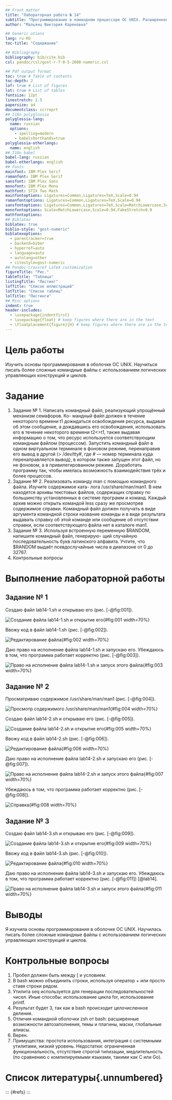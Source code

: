 ```yaml
---
## Front matter
title: "Лабораторная работа № 14"
subtitle: "Программирование в командном процессоре ОС UNIX. Расширенное программирование"
author: "Мальянц Виктория Кареновна"

## Generic otions
lang: ru-RU
toc-title: "Содержание"

## Bibliography
bibliography: bib/cite.bib
csl: pandoc/csl/gost-r-7-0-5-2008-numeric.csl

## Pdf output format
toc: true # Table of contents
toc-depth: 2
lof: true # List of figures
lot: true # List of tables
fontsize: 12pt
linestretch: 1.5
papersize: a4
documentclass: scrreprt
## I18n polyglossia
polyglossia-lang:
  name: russian
  options:
	- spelling=modern
	- babelshorthands=true
polyglossia-otherlangs:
  name: english
## I18n babel
babel-lang: russian
babel-otherlangs: english
## Fonts
mainfont: IBM Plex Serif
romanfont: IBM Plex Serif
sansfont: IBM Plex Sans
monofont: IBM Plex Mono
mathfont: STIX Two Math
mainfontoptions: Ligatures=Common,Ligatures=TeX,Scale=0.94
romanfontoptions: Ligatures=Common,Ligatures=TeX,Scale=0.94
sansfontoptions: Ligatures=Common,Ligatures=TeX,Scale=MatchLowercase,Scale=0.94
monofontoptions: Scale=MatchLowercase,Scale=0.94,FakeStretch=0.9
mathfontoptions:
## Biblatex
biblatex: true
biblio-style: "gost-numeric"
biblatexoptions:
  - parentracker=true
  - backend=biber
  - hyperref=auto
  - language=auto
  - autolang=other
  - citestyle=gost-numeric
## Pandoc-crossref LaTeX customization
figureTitle: "Рис."
tableTitle: "Таблица"
listingTitle: "Листинг"
lofTitle: "Список иллюстраций"
lotTitle: "Список таблиц"
lolTitle: "Листинги"
## Misc options
indent: true
header-includes:
  - \usepackage{indentfirst}
  - \usepackage{float} # keep figures where there are in the text
  - \floatplacement{figure}{H} # keep figures where there are in the text
---
```


# Цель работы

Изучить основы программирования в оболочке ОС UNIX. Научиться писать более сложные командные файлы с использованием логических управляющих конструкций и циклов.

# Задание

1. Задание № 1. Написать командный файл, реализующий упрощённый механизм семафоров. Ко-
мандный файл должен в течение некоторого времени t1 дожидаться освобождения
ресурса, выдавая об этом сообщение, а дождавшись его освобождения, использовать
его в течение некоторого времени t2<>t1, также выдавая информацию о том, что
ресурс используется соответствующим командным файлом (процессом). Запустить
командный файл в одном виртуальном терминале в фоновом режиме, перенаправив
его вывод в другой (> /dev/tty#, где # — номер терминала куда перенаправляется
вывод), в котором также запущен этот файл, но не фоновом, а в привилегированном
режиме. Доработать программу так, чтобы имелась возможность взаимодействия трёх
и более процессов.
2. Задание № 2. Реализовать команду man с помощью командного файла. Изучите содержимое ката-
лога /usr/share/man/man1. В нем находятся архивы текстовых файлов, содержащих
справку по большинству установленных в системе программ и команд. Каждый архив
можно открыть командой less сразу же просмотрев содержимое справки. Командный
файл должен получать в виде аргумента командной строки название команды и в виде
результата выдавать справку об этой команде или сообщение об отсутствии справки,
если соответствующего файла нет в каталоге man1.
3. Задание № 3. Используя встроенную переменную $RANDOM, напишите командный файл, генерирую-
щий случайную последовательность букв латинского алфавита. Учтите, что $RANDOM
выдаёт псевдослучайные числа в диапазоне от 0 до 32767.
4. Контрольные вопросы

# Выполнение лабораторной работы
## Задание № 1

Создаю файл lab14-1.sh и открываю его (рис. [-@fig:001]).

![Создание файла lab14-1.sh и открытие его](image/1.png){#fig:001 width=70%}

Ввожу код в файл lab14-1.sh (рис. [-@fig:002]).

![Редактирование файла](image/2.png){#fig:002 width=70%}

Даю право на исполнение файла lab14-1.sh и запускаю его. Убеждаюсь в том, что программа работает корректно (рис. [-@fig:003]).

![Право на исполнение файла lab14-1.sh и запуск этого файла](image/3.png){#fig:003 width=70%}

## Задание № 2

Просматриваю содержимое /usr/share/man/man1 (рис. [-@fig:004]).

![Просмотр содержимого /usr/share/man/man1](image/4.png){#fig:004 width=70%}

Создаю файл lab14-2.sh и открываю его (рис. [-@fig:005]).

![Создание файла lab14-2.sh и открытие его](image/5.png){#fig:005 width=70%}

Ввожу код в файл lab14-2.sh (рис. [-@fig:006]).

![Редактирование файла](image/6.png){#fig:006 width=70%}

Даю право на исполнение файла lab14-2.sh и запускаю его (рис. [-@fig:007]).

![Право на исполнение файла lab14-2.sh и запуск этого файла](image/7.png){#fig:007 width=70%}

Убеждаюсь в том, что программа работает корректно (рис. [-@fig:008]).

![Справка](image/8.png){#fig:008 width=70%}

## Задание № 3

Создаю файл lab14-3.sh и открываю его (рис. [-@fig:009]).

![Создание файла lab14-3.sh и открытие его](image/9.png){#fig:009 width=70%}

Ввожу код в файл lab14-3.sh (рис. [-@fig:010]).

![Редактирование файла](image/10.png){#fig:010 width=70%}

Даю право на исполнение файла lab14-3.sh и запускаю его. Убеждаюсь в том, что программа работает корректно (рис. [-@fig:011]) [@lab14].

![Право на исполнение файла lab14-3.sh и запуск этого файла](image/11.png){#fig:011 width=70%}

# Выводы

Я изучила основы программирования в оболочке ОС UNIX. Научилась писать более сложные командные файлы с использованием логических управляющих конструкций и циклов.

# Контрольные вопросы

1. Пробел должен быть между [ и условием.
2. В bash можно объединить строки, используя оператор + или просто ставя строки рядом.
3. Утилита seq используется для генерации последовательностей чисел. Иные способы: использование цикла for, использование printf.
4. Результат будет 3, так как в bash происходит целочисленное деление.
5. Отличия командной оболочки zsh от bash: расширенные возможности автозаполнения, темы и плагины, маски, глобальные алиасы.
6. Верен.
7. Примущества: простота использования, интеграция с системными утилитами, низкий уровень. Недостатки: ограниченная функциональность, отсутствие строгой типизации, медлительность (по сравнению с компилируемыми языками, такими как C или Go).

# Список литературы{.unnumbered}

::: {#refs}
:::
